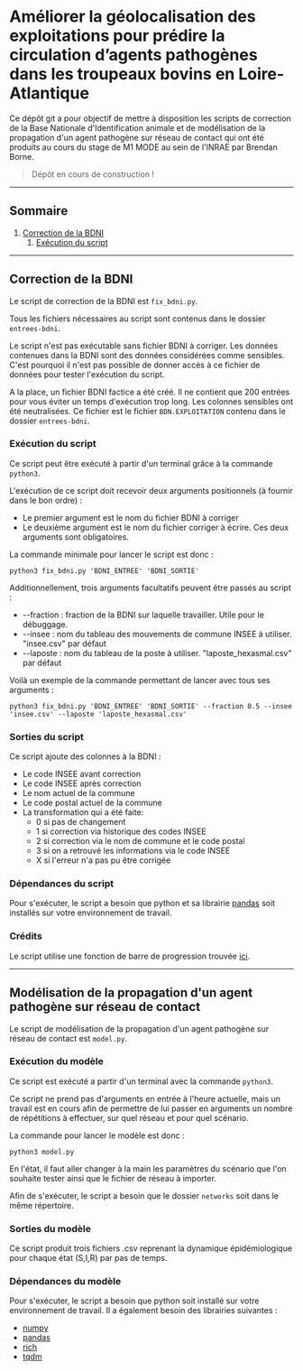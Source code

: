 # Améliorer la géolocalisation des exploitations pour prédire la circulation d’agents pathogènes dans les troupeaux bovins en Loire-Atlantique

Ce dépôt git a pour objectif de mettre à disposition les scripts de correction de la Base Nationale d'Identification animale et de modélisation de la propagation d'un agent pathogène sur réseau de contact qui ont été produits au cours du stage de M1 MODE au sein de l'INRAE par Brendan Borne.

> Dépôt en cours de construction !

---

## Sommaire

1. [Correction de la BDNI](#bdni)
   1. [Exécution du script](#execscript)

---

## Correction de la BDNI <a name="bdni"></a>

Le script de correction de la BDNI est `fix_bdni.py`.

Tous les fichiers nécessaires au script sont contenus dans le dossier `entrees-bdni`.

Le script n'est pas exécutable sans fichier BDNI à corriger. Les données contenues dans la BDNI sont des données considérées comme sensibles. C'est pourquoi il n'est pas possible de donner accès à ce fichier de données pour tester l'exécution du script.

A la place, un fichier BDNI factice a été créé. Il ne contient que 200 entrées pour vous éviter un temps d'exécution trop long. Les colonnes sensibles ont été neutralisées. Ce fichier est le fichier `BDN.EXPLOITATION` contenu dans le dossier `entrees-bdni`.

### Exécution du script <a name="execscript"></a>

Ce script peut être exécuté à partir d'un terminal grâce à la commande `python3`.

L'exécution de ce script doit recevoir deux arguments positionnels (à fournir dans le bon ordre) :

* Le premier argument est le nom du fichier BDNI à corriger
* Le deuxième argument est le nom du fichier corriger à écrire. Ces deux arguments sont obligatoires.

La commande minimale pour lancer le script est donc :

`python3 fix_bdni.py 'BDNI_ENTREE' 'BDNI_SORTIE'`

Additionnellement, trois arguments facultatifs peuvent être passés au script :

* --fraction : fraction de la BDNI sur laquelle travailler. Utile pour le débuggage.
* --insee : nom du tableau des mouvements de commune INSEE à utiliser. "insee.csv" par défaut
* --laposte : nom du tableau de la poste à utiliser. "laposte_hexasmal.csv" par défaut

Voilà un exemple de la commande permettant de lancer avec tous ses arguments :

`python3 fix_bdni.py 'BDNI_ENTREE' 'BDNI_SORTIE' --fraction 0.5 --insee 'insee.csv' --laposte 'laposte_hexasmal.csv'`

### Sorties du script

Ce script ajoute des colonnes à la BDNI :

* Le code INSEE avant correction
* Le code INSEE après correction
* Le nom actuel de la commune
* Le code postal actuel de la commune  
* La transformation qui a été faite:
  * 0 si pas de changement
  * 1 si correction via historique des codes INSEE
  * 2 si correction via le nom de commune et le code postal
  * 3 si on a retrouvé les informations via le code INSEE
  * X si l'erreur n'a pas pu être corrigée

### Dépendances du script

Pour s'exécuter, le script a besoin que python et sa librairie [pandas](https://pandas.pydata.org/) soit installés sur votre environnement de travail.

### Crédits

Le script utilise une fonction de barre de progression trouvée [ici](https://stackoverflow.com/questions/3173320/text-progress-bar-in-terminal-with-block-characters).

---

## Modélisation de la propagation d'un agent pathogène sur réseau de contact

Le script de modélisation de la propagation d'un agent pathogène sur réseau de contact est `model.py`.

### Exécution du modèle

Ce script est exécuté a partir d'un terminal avec la commande `python3`.

Ce script ne prend pas d'arguments en entrée à l'heure actuelle, mais un travail est en cours afin de permettre de lui passer en arguments un nombre de répétitions à effectuer, sur quel réseau et pour quel scénario.

La commande pour lancer le modèle est donc :

`python3 model.py`

En l'état, il faut aller changer à la main les paramètres du scénario que l'on souhaite tester ainsi que le fichier de réseau à importer.

Afin de s'exécuter, le script a besoin que le dossier `networks` soit dans le même répertoire.

### Sorties du modèle

Ce script produit trois fichiers .csv reprenant la dynamique épidémiologique pour chaque état (S,I,R) par pas de temps.

### Dépendances du modèle

Pour s'exécuter, le script a besoin que python soit installé sur votre environnement de travail. Il a également besoin des librairies suivantes :

* [numpy](https://numpy.org/doc/stable/user/index.html)
* [pandas](https://pandas.pydata.org/)
* [rich](https://rich.readthedocs.io/en/stable/introduction.html)
* [tqdm](https://github.com/tqdm/tqdm)
